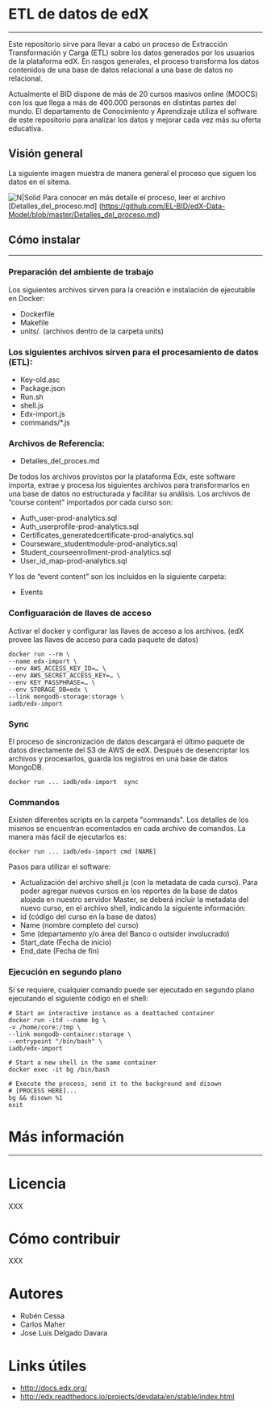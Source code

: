 # ETL de datos de edX
---
Este repositorio sirve para llevar a cabo un proceso de Extracción Transformación y Carga (ETL) sobre los datos generados por los usuarios de la plataforma edX. En rasgos generales, el proceso transforma los datos contenidos de una base de datos relacional a una base de datos no relacional.

Actualmente el BID dispone de más de 20 cursos masivos online (MOOCS) con los que llega a más de 400.000 personas en distintas partes del mundo. El departamento de Conocimiento y Aprendizaje utiliza el software de este repositorio para analizar los datos y mejorar cada vez más su oferta educativa.
## Visión general
La siguiente imagen muestra de manera general el proceso que siguen los datos en el sitema.

![N|Solid](https://github.com/EL-BID/edX-Data-Model/blob/master/img/Esquema%20general.png?raw=true)
Para conocer en más detalle el proceso, leer el archivo [Detalles_del_proceso.md] (https://github.com/EL-BID/edX-Data-Model/blob/master/Detalles_del_proceso.md)
## Cómo instalar
---
### Preparación del ambiente de trabajo
Los siguientes archivos sirven para la creación e instalación de ejecutable en Docker:
-	Dockerfile
-	Makefile
-	units/*.* (archivos dentro de la carpeta units)

### Los siguientes archivos sirven para el procesamiento de datos (ETL):
-	Key-old.asc
-	Package.json
-	Run.sh
-	shell.js
-	Edx-import.js
-	commands/*.js
### Archivos de Referencia:
- Detalles_del_proces.md

De todos los archivos provistos por la plataforma Edx, este software importa, extrae y procesa los siguientes archivos para transformarlos en una base de datos no estructurada y facilitar su análisis. 
Los archivos de “course content” importados por cada curso son:
-	Auth_user-prod-analytics.sql
-	Auth_userprofile-prod-analytics.sql
-	Certificates_generatedcertificate-prod-analytics.sql
-	Courseware_studentmodule-prod-analytics.sql
-	Student_courseenrollment-prod-analytics.sql
-	User_id_map-prod-analytics.sql

Y los de “event content” son los incluidos en la siguiente carpeta:
-	Events

### Configuaración de llaves de acceso
Activar el docker y configurar las llaves de acceso a los archivos. (edX provee las llaves de acceso para cada paquete de datos)

```shell
docker run --rm \
--name edx-import \
--env AWS_ACCESS_KEY_ID=… \
--env AWS_SECRET_ACCESS_KEY=… \
--env KEY_PASSPHRASE=… \
--env STORAGE_DB=edx \
--link mongodb-storage:storage \
iadb/edx-import
```

### Sync
El proceso de sincronización de datos descargará el último paquete de datos directamente del S3 de AWS de edX. Después de  desencriptar los archivos y procesarlos, guarda los registros en una base de datos MongoDB.
```shell
docker run ... iadb/edx-import  sync
```

### Commandos
Existen diferentes scripts en la carpeta "commands". Los detalles de los mismos se encuentran ecomentados en cada archivo de comandos. La manera más fácil de ejecutarlos es:
```shell
docker run ... iadb/edx-import cmd [NAME]
```

Pasos para utilizar el software:
-	Actualización del archivo shell.js (con la metadata de cada curso).
Para poder agregar nuevos cursos en los reportes de la base de datos alojada en nuestro servidor Master, se deberá incluir la metadata del nuevo curso, en el archivo shell, indicando la siguiente información:
-	id (código del curso en la base de datos)
-	Name (nombre completo del curso)
-	Sme (departamento y/o área del Banco o outsider involucrado)
-	Start_date (Fecha de inicio)
-	End_date (Fecha de fin)

### Ejecución en segundo plano
Si se requiere, cualquier comando puede ser ejecutado en segundo plano ejecutando el siguiente código en el shell:
```shell
# Start an interactive instance as a deattached container
docker run -itd --name bg \
-v /home/core:/tmp \
--link mongodb-container:storage \
--entrypoint "/bin/bash" \
iadb/edx-import

# Start a new shell in the same container
docker exec -it bg /bin/bash

# Execute the process, send it to the background and disown
# [PROCESS HERE]...
bg && disown %1
exit
```
# Más información
----
# Licencia
XXX
# Cómo contribuir
XXX
# Autores
- Rubén Cessa
- Carlos Maher
- Jose Luis Delgado Davara
# Links útiles
- http://docs.edx.org/
- http://edx.readthedocs.io/projects/devdata/en/stable/index.html

